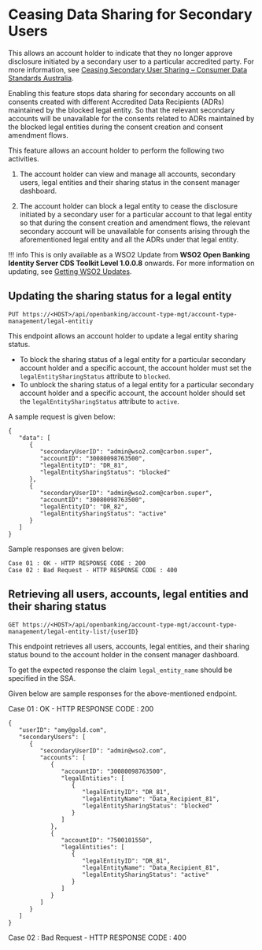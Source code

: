 # Ceasing Data Sharing for Secondary Users

This allows an account holder to indicate that they no longer approve disclosure initiated by a secondary user to a particular accredited party. For more information, see [Ceasing Secondary User Sharing – Consumer Data Standards Australia](https://cdr-support.zendesk.com/hc/en-us/articles/5465006047375).

Enabling this feature stops data sharing for secondary accounts on all consents created with different Accredited Data Recipients (ADRs) maintained by the blocked legal entity. So that the relevant secondary accounts will be unavailable for the consents related to ADRs maintained by the blocked legal entities during the consent creation and consent amendment flows.

This feature allows an account holder to perform the following two activities.

1. The account holder can view and manage all accounts, secondary users, legal entities and their sharing status in the consent manager dashboard.

2. The account holder can block a legal entity to cease the disclosure initiated by a secondary user for a particular account to that legal entity so that during the consent creation and amendment flows, the relevant secondary account will be unavailable for consents arising through the aforementioned legal entity and all the ADRs under that legal entity.

!!! info
    This is only available as a WSO2 Update from **WSO2 Open Banking Identity Server CDS Toolkit Level 1.0.0.8** onwards. For more information on updating, see [Getting WSO2 Updates](../install-and-setup/setting-up-servers.md#getting-wso2-updates).

## Updating the sharing status for a legal entity

```
PUT https://<HOST>/api/openbanking/account-type-mgt/account-type-management/legal-entitiy
```

This endpoint allows an account holder to update a legal entity sharing status.

- To block the sharing status of a legal entity for a particular secondary account holder and a specific account, the account holder must set the `legalEntitySharingStatus` attribute to `blocked`.
- To unblock the sharing status of a legal entity for a particular secondary account holder and a specific account, the account holder should set the `legalEntitySharingStatus` attribute to `active`.

A sample request is given below:

```
{
   "data": [
      {
         "secondaryUserID": "admin@wso2.com@carbon.super",
         "accountID": "30080098763500",
         "legalEntityID": "DR_81",
         "legalEntitySharingStatus": "blocked"
      },
      {
         "secondaryUserID": "admin@wso2.com@carbon.super",
         "accountID": "30080098763500",
         "legalEntityID": "DR_82",
         "legalEntitySharingStatus": "active"
      }
   ]
}
```

Sample responses are given below:

```
Case 01 : OK - HTTP RESPONSE CODE : 200
Case 02 : Bad Request - HTTP RESPONSE CODE : 400
```

## Retrieving all users, accounts, legal entities and their sharing status

```
GET https://<HOST>/api/openbanking/account-type-mgt/account-type-management/legal-entity-list/{userID}
```

This endpoint retrieves all users, accounts, legal entities, and their sharing status bound to the account holder in the consent manager dashboard.

To get the expected response the claim `legal_entity_name` should be specified in the  SSA.

Given below are sample responses for the above-mentioned endpoint. 

Case 01 : OK - HTTP RESPONSE CODE : 200

```
{
   "userID": "amy@gold.com",
   "secondaryUsers": [
      {
         "secondaryUserID": "admin@wso2.com",
         "accounts": [
            {
               "accountID": "30080098763500",
               "legalEntities": [
                  {
                     "legalEntityID": "DR_81",
                     "legalEntityName": "Data_Recipient_81",
                     "legalEntitySharingStatus": "blocked"
                  }
               ]
            },
            {
               "accountID": "7500101550",
               "legalEntities": [
                  {
                     "legalEntityID": "DR_81",
                     "legalEntityName": "Data_Recipient_81",
                     "legalEntitySharingStatus": "active"
                  }
               ]
            }
         ]
      }
   ]
}
```

Case 02 : Bad Request - HTTP RESPONSE CODE : 400 
